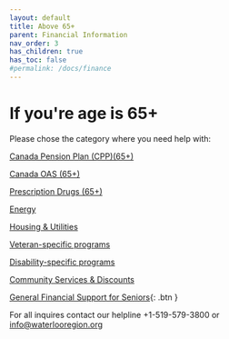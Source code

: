 ```yaml
---
layout: default
title: Above 65+
parent: Financial Information
nav_order: 3
has_children: true
has_toc: false
#permalink: /docs/finance
---
```


# If you're age is 65+ 
Please chose the category where you need help with:

[Canada Pension Plan (CPP)(65+)](./CPPa65.md)

[Canada OAS (65+)](./COASa65.md)

[Prescription Drugs (65+)](./pdrugsa65.md)

[Energy](./energy.md)

[Housing & Utilities](./housing.md)

[Veteran-specific programs](./veteran.md)

[Disability-specific programs](./disability.md)

[Community Services & Discounts](./commservice.md)


[General Financial Support for Seniors](./financialhelp.md){: .btn }

For all inquires contact our helpline +1-519-579-3800 or [info@waterlooregion.org](mailto:info@waterlooregion.org)
